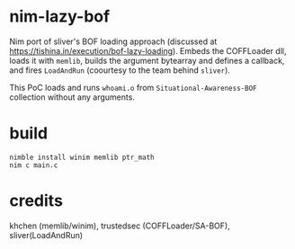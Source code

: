 # nim-lazy-bof
 Nim port of sliver's BOF loading approach (discussed at https://tishina.in/execution/bof-lazy-loading). Embeds the COFFLoader dll, loads it with `memlib`, builds the argument bytearray and defines a callback, and fires `LoadAndRun` (coourtesy to the team behind `sliver`).

 This PoC loads and runs `whoami.o` from `Situational-Awareness-BOF` collection without any arguments.

# build
```
nimble install winim memlib ptr_math
nim c main.c
```

# credits
khchen (memlib/winim), trustedsec (COFFLoader/SA-BOF), sliver(LoadAndRun)
